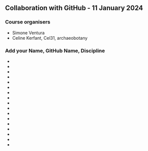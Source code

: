 ## Collaboration with GitHub - 11 January 2024

### Course organisers
* Simone Ventura
* Celine Kerfant, Cel31, archaeobotany

### Add your Name, GitHub Name, Discipline
*
*
*
*
*
*
*
*
*
*
*
*
*
*
*
*
*
